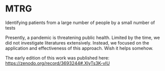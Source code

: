 # MTRG
Identifying patients from a large number of people by a small number of tests

Presently, a pandemic is threatening public health.
Limited by the time, we did not investigate literatures extensively.
Instead, we focused on the application and effectiveness of this approach. Wish it helps somehow.

The early edition of this work was published here:
https://zenodo.org/record/3693244#.XlyTs3K-vIU
